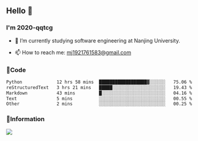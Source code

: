 ## Hello 👋


### I'm 2020-qqtcg

- 🔭 I’m currently studying software engineering at Nanjing University. 
<!-- - 🌱 I’m currently learning MLsys and -->
<!-- - 👯 I’m looking to collaborate on ... -->
<!-- - 🤔 I’m looking for help with ... -->
<!-- - 💬 Ask me about ... -->
- 📫 How to reach me: mj1921761583@gmail.com
<!-- - 😄 Pronouns: ... -->
<!-- - ⚡ Fun fact: ... -->

### 🌱Code
<!--START_SECTION:waka-->

```txt
Python             12 hrs 58 mins  ██████████████████▓░░░░░░   75.06 %
reStructuredText   3 hrs 21 mins   █████░░░░░░░░░░░░░░░░░░░░   19.43 %
Markdown           43 mins         █░░░░░░░░░░░░░░░░░░░░░░░░   04.16 %
Text               5 mins          ░░░░░░░░░░░░░░░░░░░░░░░░░   00.55 %
Other              2 mins          ░░░░░░░░░░░░░░░░░░░░░░░░░   00.25 %
```

<!--END_SECTION:waka-->

### 💬Information
![](https://github-readme-stats.vercel.app/api?username=2020-qqtcg&theme=buefy&hide_border=false)


<!-- <div align="center"> <img src="https://github-readme-activity-graph.vercel.app/graph?username=2020-qqtcg&theme=minimal" /> </div> -->


